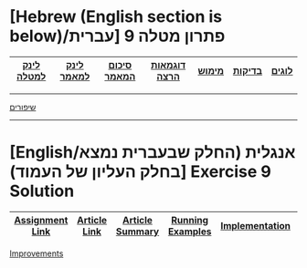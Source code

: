 # [Hebrew (English section is below)/עברית] פתרון מטלה 9



<div style="text-align: right">

|[לינק למטלה](https://github.com/erelsgl-at-ariel/research-5783/blob/main/10-python-performance/homework.pdf)|[לינק למאמר](https://github.com/VictoKu1/ResearchAlgorithmsCourse1/blob/main/Article/2022%2C%20Chaya%20Amos%20Noam%2C%20Socially%20aware%20assignment%20of%20passengers%20in%20ride%20sharing.pdf)|[סיכום המאמר](https://github.com/VictoKu1/ResearchAlgorithmsCourse1/blob/main/Ex2/Ex2.pdf)|[דוגמאות הרצה](https://github.com/VictoKu1/ResearchAlgorithmsCourse1/blob/main/Ex4/Ex4.pdf)|[מימוש](https://github.com/VictoKu1/networkx/blob/main/networkx/algorithms/approximation/social_aware_assignment_of_passengers_in_ridesharing.py)|[בדיקות](https://github.com/VictoKu1/networkx/blob/main/networkx/algorithms/approximation/tests/test_social_aware_assignment_of_passengers_in_ridesharing.py)|[לוגים](https://github.com/VictoKu1/networkx/blob/main/networkx/algorithms/approximation/social_aware_assignment_of_passengers_in_ridesharing.log)|
|-------------------------|-------------------------|-------------------------|-------------------------|-------------------------|-------------------------| -------------------------|
</div>

-------------------------



[שיפורים](https://github.com/VictoKu1/ResearchAlgorithmsCourse1/blob/main/Ex9/Question1.ipynb)

---

# [English/אנגלית (החלק שבעברית נמצא בחלק העליון של העמוד)] Exercise 9 Solution

| [Assignment Link](https://github.com/erelsgl-at-ariel/research-5783/blob/main/10-python-performance/homework.pdf) | [Article Link](https://github.com/VictoKu1/ResearchAlgorithmsCourse1/blob/main/Article/2022%2C%20Chaya%20Amos%20Noam%2C%20Socially%20aware%20assignment%20of%20passengers%20in%20ride%20sharing.pdf) | [Article Summary](https://github.com/VictoKu1/ResearchAlgorithmsCourse1/blob/main/Ex2/Ex2.pdf) | [Running Examples](https://github.com/VictoKu1/ResearchAlgorithmsCourse1/blob/main/Ex4/Ex4.pdf) | [Implementation](https://github.com/VictoKu1/networkx/blob/main/networkx/algorithms/approximation/social_aware_assignment_of_passengers_in_ridesharing.py) | [Tests](https://github.com/VictoKu1/networkx/blob/main/networkx/algorithms/approximation/tests/test_social_aware_assignment_of_passengers_in_ridesharing.py) | [Logs](https://github.com/VictoKu1/networkx/blob/main/networkx/algorithms/approximation/social_aware_assignment_of_passengers_in_ridesharing.log) |
|-------------------------|-------------------------|-------------------------|-------------------------|-------------------------|-------------------------|-------------------------|

[Improvements](https://github.com/VictoKu1/ResearchAlgorithmsCourse1/blob/main/Ex9/Question1.ipynb)









